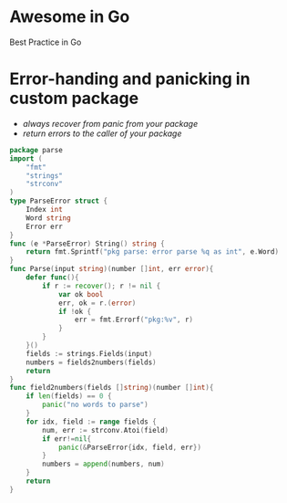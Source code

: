 # Awesome in Go
Best Practice in Go


# Error-handing and panicking in custom package
-  *always recover from panic from your package*
-  *return errors to the caller of your package*
```go
package parse 
import (
    "fmt"
    "strings"
    "strconv"
)
type ParseError struct {
    Index int
    Word string
    Error err
}
func (e *ParseError) String() string {
    return fmt.Sprintf("pkg parse: error parse %q as int", e.Word)
}
func Parse(input string)(number []int, err error){
    defer func(){
        if r := recover(); r != nil {
            var ok bool
            err, ok = r.(error)
            if !ok {
                err = fmt.Errorf("pkg:%v", r)
            }
        }
    }()
    fields := strings.Fields(input)
    numbers = fields2numbers(fields)
    return
}
func field2numbers(fields []string)(number []int){
    if len(fields) == 0 {
        panic("no words to parse")
    }
    for idx, field := range fields {
        num, err := strconv.Atoi(field)
        if err!=nil{
            panic(&ParseError{idx, field, err})
        }
        numbers = append(numbers, num)
    }
    return
}
```

